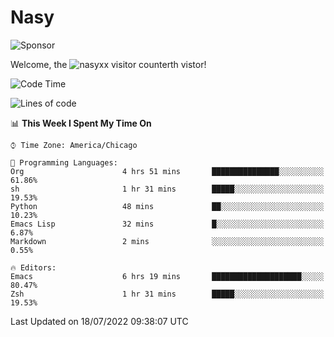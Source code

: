 # Nasy

<!--
<p align="center">
<img height="200" src="https://github-readme-stats.vercel.app/api?username=nasyxx&count_private=true&show_icons=true&theme=dracula&include_all_commits=true"/>
<img height="200" src="https://github-readme-stats.vercel.app/api/top-langs/?username=nasyxx&theme=dracula&hide=html,jupyter+notebook&count_private=true&show_icons=true"/>
</p>

  
----------------
-->

![Sponsor](https://img.shields.io/static/v1.svg?label=Sponsor&message=%E2%9D%A4&logo=GitHub&style=flat&color=pink)
 
Welcome, the ![nasyxx visitor counter](https://count.getloli.com/get/@nasyxx?theme=rule34)th vistor!
 
<!--START_SECTION:waka-->
![Code Time](http://img.shields.io/badge/Code%20Time-2%2C517%20hrs%2053%20mins-blue)

![Lines of code](https://img.shields.io/badge/From%20Hello%20World%20I%27ve%20Written-5%20Million%20lines%20of%20code-blue)

📊 **This Week I Spent My Time On** 

```text
⌚︎ Time Zone: America/Chicago

💬 Programming Languages: 
Org                      4 hrs 51 mins       ███████████████░░░░░░░░░░   61.86% 
sh                       1 hr 31 mins        █████░░░░░░░░░░░░░░░░░░░░   19.53% 
Python                   48 mins             ██░░░░░░░░░░░░░░░░░░░░░░░   10.23% 
Emacs Lisp               32 mins             █░░░░░░░░░░░░░░░░░░░░░░░░   6.87% 
Markdown                 2 mins              ░░░░░░░░░░░░░░░░░░░░░░░░░   0.55%

🔥 Editors: 
Emacs                    6 hrs 19 mins       ████████████████████░░░░░   80.47% 
Zsh                      1 hr 31 mins        █████░░░░░░░░░░░░░░░░░░░░   19.53%

```


 Last Updated on 18/07/2022 09:38:07 UTC
<!--END_SECTION:waka-->

<!-- ![visitors](https://visitor-badge.laobi.icu/badge?page_id=nasyxx.nasyxx) -->
